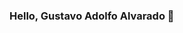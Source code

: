 ### Hello, Gustavo Adolfo Alvarado  👋

<!--
**JrGustavoAlvarado/JrGustavoAlvarado** is a ✨ _special_ ✨ repository because its `README.md` (this file) appears on your GitHub profile.

Here are some ideas to get you started:

- 🥑 I’m currently working on Frubana
- 🐍 I’m currently learning Python Deep Learning 
- 👯 I’m looking to collaborate on Blockhain - Solidity
- 💬 Ask me about ...
- 📫 How to reach me: ...
- 😄 Pronouns: ...
- ⚡ Fun fact: ...
-->
